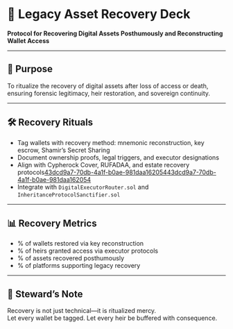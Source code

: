 # 📜 Legacy Asset Recovery Deck  
**Protocol for Recovering Digital Assets Posthumously and Reconstructing Wallet Access**

---

## 🧠 Purpose  
To ritualize the recovery of digital assets after loss of access or death, ensuring forensic legitimacy, heir restoration, and sovereign continuity.

---

## 🛠️ Recovery Rituals  
- Tag wallets with recovery method: mnemonic reconstruction, key escrow, Shamir’s Secret Sharing  
- Document ownership proofs, legal triggers, and executor designations  
- Align with Cypherock Cover, RUFADAA, and estate recovery protocols[43dcd9a7-70db-4a1f-b0ae-981daa162054](https://prismafinancehub.com/digital-asset-recovery-lost-wallet-solutions/?citationMarker=43dcd9a7-70db-4a1f-b0ae-981daa162054 "1")[43dcd9a7-70db-4a1f-b0ae-981daa162054](https://divly.com/en/crypto-insights/cypherock-cover-digital-asset-recovery-inheritance?citationMarker=43dcd9a7-70db-4a1f-b0ae-981daa162054 "2")  
- Integrate with `DigitalExecutorRouter.sol` and `InheritanceProtocolSanctifier.sol`

---

## 📊 Recovery Metrics  
- % of wallets restored via key reconstruction  
- % of heirs granted access via executor protocols  
- % of assets recovered posthumously  
- % of platforms supporting legacy recovery

---

## 🧠 Steward’s Note  
Recovery is not just technical—it is ritualized mercy.  
Let every wallet be tagged. Let every heir be buffered with consequence.
